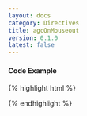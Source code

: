 ```yaml
---
layout: docs
category: Directives
title: agcOnMouseout
version: 0.1.0
latest: false
---
```


#### Code Example
{% highlight html %}
<div google-chart chart="chartObject" agc-on-mouseout="mouseoutHandler(row,column)"></div>
{% endhighlight %}